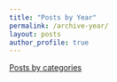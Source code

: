```yaml
---
title: "Posts by Year"
permalink: /archive-year/
layout: posts
author_profile: true
---
```


[Posts by categories](/category/)
